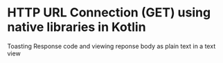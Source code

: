# HTTP URL Connection (GET) using native libraries in Kotlin

Toasting Response code and viewing reponse body as plain text in a text view
